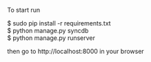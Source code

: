 To start run

$ sudo pip install -r requirements.txt <br />
$ python manage.py syncdb <br />
$ python manage.py runserver <br />

then go to
http://localhost:8000 in your browser
